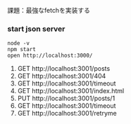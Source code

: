 課題：最強なfetchを実装する


### start json server
```
node -v
npm start
open http://localhost:3000/
```

1. GET http://localhost:3001/posts
2. GET http://localhost:3001/404
3. GET http://localhost:3001/timeout
4. GET http://localhost:3001/index.html
5. PUT http://localhost:3001/posts/1
6. GET http://localhost:3001/timeout
7. GET http://localhost:3001/retryme

